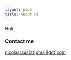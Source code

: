 ```yaml
---
layout: page
title: About me
---
```


Holi

### Contact me

[nicolasraus[at]gmail[dot]com](mailto:nicolasraus[at]gmail[dot]com)